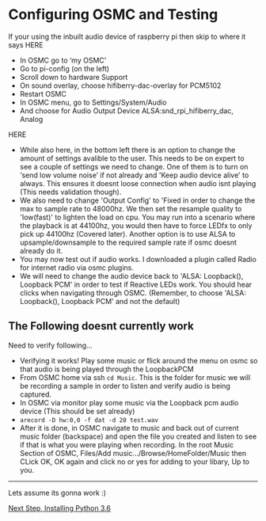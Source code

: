 # Configuring OSMC and Testing

If your using the inbuilt audio device of raspberry pi then skip to where it says HERE
* In OSMC go to ‘my OSMC’
* Go to pi-config (on the left)
* Scroll down to hardware Support
* On sound overlay, choose hifiberry-dac-overlay for PCM5102
* Restart OSMC
* In OSMC menu, go to Settings/System/Audio
* And choose for Audio Output Device ALSA:snd_rpi_hifiberry_dac, Analog

HERE
* While also here, in the bottom left there is an option to change the amount of settings avalible to the user. This needs to be on expert to see a couple of settings we need to change. One of them is to turn on ‘send low volume noise’ if not already and 'Keep audio device alive' to always. This ensures it doesnt loose connection when audio isnt playing (This needs validation though). 
* We also need to change 'Output Config' to 'Fixed in order to change the max to sample rate to 48000hz. We then set the resample quality to 'low(fast)' to lighten the load on cpu. You may run into a scenario where the playback is at 44100hz, you would then have to force LEDfx to only pick up 44100hz (Covered later). Another option is to use ALSA to upsample/downsample to the required sample rate if osmc doesnt already do it.
* You may now test out if audio works. I downloaded a plugin called Radio for internet radio via osmc plugins.
* We will need to change the audio device back to 'ALSA: Loopback(), Loopback PCM' in order to test if Reactive LEDs work. You should hear clicks when navigating through OSMC. (Remember, to choose 'ALSA: Loopback(), Loopback PCM' and not the default)

The Following doesnt currently work
-----------------------

Need to verify following...
* Verifying it works! Play some music or flick around the menu on osmc so that audio is being played through the LoopbackPCM
* From OSMC home via ssh `cd Music`. This is the folder for music we will be recording a sample in order to listen and verify audio is being captured.
* In OSMC via monitor play some music via the Loopback pcm audio device (This should be set already)
* `arecord -D hw:0,0 -f dat -d 20 test.wav`
* After it is done, in OSMC navigate to music and back out of current music folder (backspace) and open the file you created and listen to see if that is what you were playing when recording. In the root Music Section of OSMC, Files/Add music.../Browse/HomeFolder/Music then CLick OK, OK again and click no or yes for adding to your libary, Up to you.
----------------------------------------------------------
Lets assume its gonna work :)


[Next Step, Installing Python 3.6](Installing%20Python%203.6.md)

